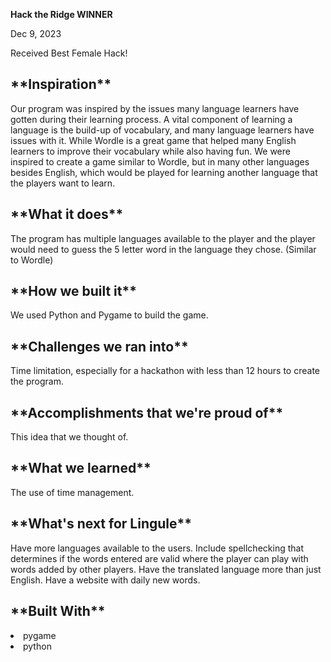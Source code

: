 **Hack the Ridge WINNER**
<p>Dec 9, 2023</p>
<p>Received Best Female Hack!</p>

<h2>**Inspiration**</h2>
Our program was inspired by the issues many language learners have gotten during their learning process. A vital component of learning a language is the build-up of vocabulary, and many language learners have issues with it. While Wordle is a great game that helped many English learners to improve their vocabulary while also having fun. We were inspired to create a game similar to Wordle, but in many other languages besides English, which would be played for learning another language that the players want to learn.

<h2>**What it does**</h2>
The program has multiple languages available to the player and the player would need to guess the 5 letter word in the language they chose. (Similar to Wordle)

<h2>**How we built it**</h2>
We used Python and Pygame to build the game.

<h2>**Challenges we ran into**</h2>
Time limitation, especially for a hackathon with less than 12 hours to create the program.

<h2>**Accomplishments that we're proud of**</h2>
This idea that we thought of.

<h2>**What we learned**</h2>
The use of time management.

<h2>**What's next for Lingule**</h2>
Have more languages available to the users.
Include spellchecking that determines if the words entered are valid where the player can play with words added by other players.
Have the translated language more than just English.
Have a website with daily new words.

<h2>**Built With**</h2>
<li>pygame</li>
<li>python</li>
